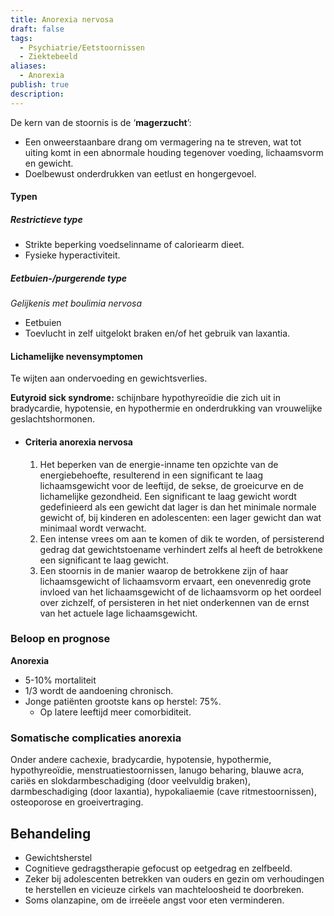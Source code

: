 ```yaml
---
title: Anorexia nervosa
draft: false
tags:
  - Psychiatrie/Eetstoornissen
  - Ziektebeeld
aliases:
  - Anorexia
publish: true
description:
---
```

De kern van de stoornis is de ‘**magerzucht**’:

- Een onweerstaanbare drang om vermagering na te streven, wat tot uiting komt in een abnormale houding tegenover voeding, lichaamsvorm en gewicht.
- Doelbewust onderdrukken van eetlust en hongergevoel.

#### Typen
##### Restrictieve type
- Strikte beperking voedselinname of caloriearm dieet.
- Fysieke hyperactiviteit.

##### Eetbuien-/purgerende type
_Gelijkenis met boulimia nervosa_
- Eetbuien
- Toevlucht in zelf uitgelokt braken en/of het gebruik van laxantia.

#### Lichamelijke nevensymptomen

Te wijten aan ondervoeding en gewichtsverlies.

**Eutyroid sick syndrome:** schijnbare hypothyreoïdie die zich uit in bradycardie, hypotensie, en hypothermie en onderdrukking van vrouwelijke geslachtshormonen.

- #### Criteria anorexia nervosa
    1. Het beperken van de energie-inname ten opzichte van de energiebehoefte, resulterend in een significant te laag lichaamsgewicht voor de leeftijd, de sekse, de groeicurve en de lichamelijke gezondheid. Een significant te laag gewicht wordt gedefinieerd als een gewicht dat lager is dan het minimale normale gewicht of, bij kinderen en adolescenten: een lager gewicht dan wat minimaal wordt verwacht.
    2. Een intense vrees om aan te komen of dik te worden, of persisterend gedrag dat gewichts­toename verhindert zelfs al heeft de betrokkene een significant te laag gewicht.
    3. Een stoornis in de manier waarop de betrokkene zijn of haar lichaamsgewicht of lichaamsvorm ervaart, een onevenredig grote invloed van het lichaamsgewicht of de lichaamsvorm op het oordeel over zichzelf, of persisteren in het niet onderkennen van de ernst van het actuele lage lichaamsgewicht.

### Beloop en prognose

**Anorexia**

- 5-10% mortaliteit
- 1/3 wordt de aandoening chronisch.
- Jonge patiënten grootste kans op herstel: 75%.
    - Op latere leeftijd meer comorbiditeit.

### Somatische complicaties anorexia

Onder andere cachexie, bradycardie, hypotensie, hypothermie, hypothyreoïdie, menstruatiestoornissen, lanugo beharing, blauwe acra, cariës en slokdarmbeschadiging (door veelvuldig braken), darmbeschadiging (door laxantia), hypokaliaemie (cave ritmestoornissen), osteoporose en groeivertraging.

## Behandeling
- Gewichtsherstel
- Cognitieve gedragstherapie gefocust op eetgedrag en zelfbeeld.
- Zeker bij adolescenten betrekken van ouders en gezin om verhoudingen te herstellen en vicieuze cirkels van machteloosheid te doorbreken.
- Soms olanzapine, om de irreëele angst voor eten verminderen.